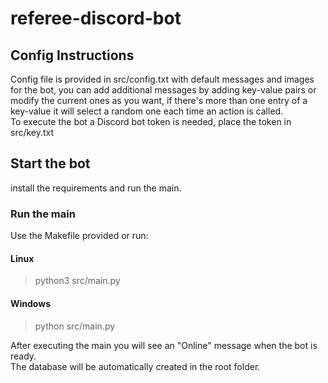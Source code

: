 # referee-discord-bot

## Config Instructions

Config file is provided in src/config.txt with default messages and images for the bot,
you can add additional messages by adding key-value pairs or modify the current ones as you want,
if there's more than one entry of a key-value it will select a random one each time an action is called.  
To execute the bot a Discord bot token is needed, place the token in src/key.txt

## Start the bot

install the requirements and run the main.

### Run the main

Use the Makefile provided or run:

#### Linux

>python3 src/main.py
> 
#### Windows

>python src/main.py

After executing the main you will see an "Online" message when the bot is ready.  
The database will be automatically created in the root folder.

